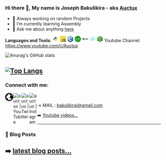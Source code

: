 ### Hi there 👋, My name is Joseph Bakulikira - aka [Auctux][website]
- 🔭 Always working on random Projects
- 🌱 I’m currently learning Assembly
- 💬 Ask me about anything [here](https://github.com/Josephbakulikira/Josephbakulikira/issues)

**Languages and Tools:** 
<code><img height="20" src="https://raw.githubusercontent.com/github/explore/80688e429a7d4ef2fca1e82350fe8e3517d3494d/topics/python/python.png"></code>
<code><img height="20" src="https://raw.githubusercontent.com/github/explore/80688e429a7d4ef2fca1e82350fe8e3517d3494d/topics/javascript/javascript.png"></code>
<code><img height="20" src="https://raw.githubusercontent.com/github/explore/80688e429a7d4ef2fca1e82350fe8e3517d3494d/topics/cpp/cpp.png"></code>
<code><img height="20" src="https://raw.githubusercontent.com/github/explore/80688e429a7d4ef2fca1e82350fe8e3517d3494d/topics/csharp/csharp.png"></code>
<code><img height="20" src="https://raw.githubusercontent.com/github/explore/80688e429a7d4ef2fca1e82350fe8e3517d3494d/topics/unity/unity.png"></code>
<code><img height="20" src="https://raw.githubusercontent.com/github/explore/80688e429a7d4ef2fca1e82350fe8e3517d3494d/topics/react/react.png"></code>
<code><img height="20" src="https://raw.githubusercontent.com/github/explore/80688e429a7d4ef2fca1e82350fe8e3517d3494d/topics/nodejs/nodejs.png"></code>
Youtube Channel: https://www.youtube.com/c/Auctux

![Anurag's GitHub stats](https://github-readme-stats.vercel.app/api?username=Josephbakulikira&show_icons=true&theme=radical)

[![Top Langs](https://github-readme-stats.vercel.app/api/top-langs/?username=Josephbakulikira&langs_count=12&layout=compact&theme=radical)](https://github.com/anuraghazra/github-readme-stats)
---

### Connect with me:

[<img align="left" alt="auctux.com" width="26px" src="https://raw.githubusercontent.com/iconic/open-iconic/master/svg/globe.svg" />][website]
[<img align="left" alt="auctux | YouTube" width="26px" src="https://cdn.jsdelivr.net/npm/simple-icons@v3/icons/youtube.svg" />][youtube]
[<img align="left" alt="auctux | Twitter" width="26px" src="https://cdn.jsdelivr.net/npm/simple-icons@v3/icons/twitter.svg" />][twitter]
[<img align="left" alt="auctux | Instagram" width="26px" src="https://cdn.jsdelivr.net/npm/simple-icons@v3/icons/instagram.svg" />][instagram]

<br/>

 -> MAIL : bakulikiraj@gmail.com

➡️ [Youtube videos...](https://www.youtube.com/channel/UCjPk9YDheKst1FlAf_KSpyA)

---

### 📕 Blog Posts

➡️ [latest blog posts...](https://www.auctux.com/projects)
---

[website]: https://www.auctux.com/
[twitter]: https://twitter.com/auctux
[youtube]: https://www.youtube.com/channel/UCjPk9YDheKst1FlAf_KSpyA
[instagram]: https://www.instagram.com/auctux_com/
[visualizations]: https://www.youtube.com/watch?v=n9XfsSDDhCI&list=PLrt2QbCqhwC8YpcdAnrSahtZ0mOGY9Oz4
